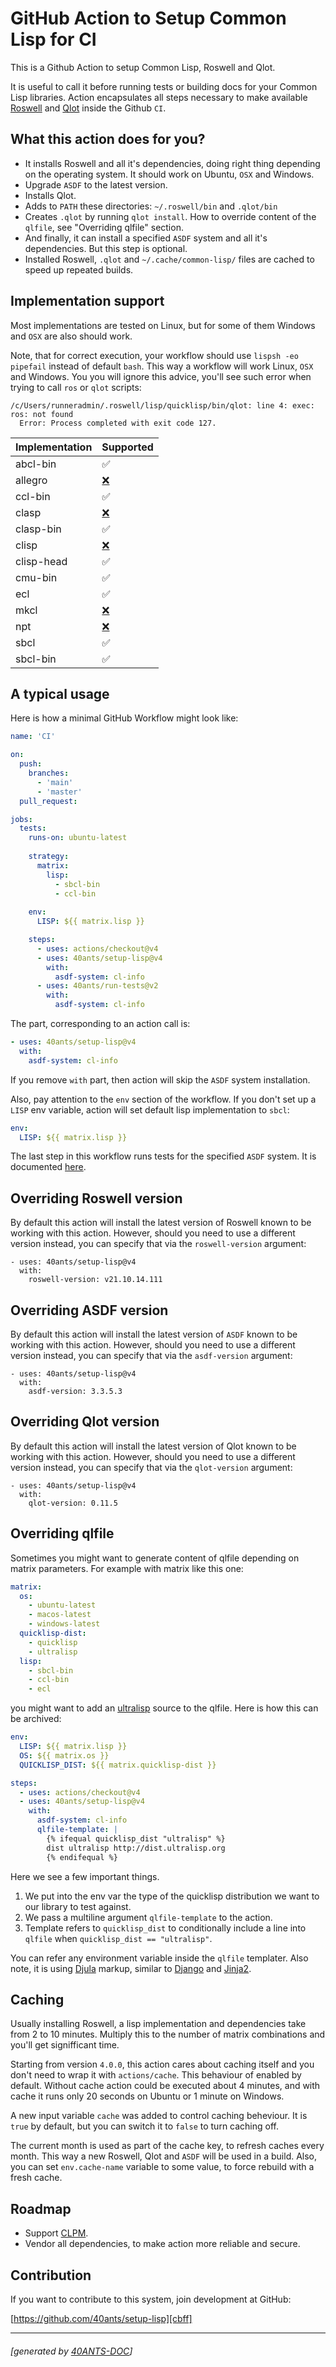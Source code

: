 <a id="x-28PROJECT-DOCS-3A-40README-2040ANTS-DOC-2FLOCATIVES-3ASECTION-29"></a>

# GitHub Action to Setup Common Lisp for CI

This is a Github Action to setup Common Lisp, Roswell and Qlot.

It is useful to call it before running tests or building docs
for your Common Lisp libraries. Action encapsulates all steps
necessary to make available [Roswell][795a]
and [Qlot][e3ea] inside the Github `CI`.

<a id="x-28PROJECT-DOCS-3A-3A-40FEATURES-2040ANTS-DOC-2FLOCATIVES-3ASECTION-29"></a>

## What this action does for you?

* It installs Roswell and all it's dependencies, doing right thing depending on
  the operating system. It should work on Ubuntu, `OSX` and Windows.
* Upgrade `ASDF` to the latest version.
* Installs Qlot.
* Adds to `PATH` these directories: `~/.roswell/bin` and `.qlot/bin`
* Creates `.qlot` by running `qlot install`. How to override content of the
  `qlfile`, see "Overriding qlfile" section.
* And finally, it can install a specified `ASDF` system and all it's dependencies.
  But this step is optional.
* Installed Roswell, `.qlot` and `~/.cache/common-lisp/` files are cached to speed up
  repeated builds.

<a id="x-28PROJECT-DOCS-3A-3A-40IMPLEMENTATION-SUPPORT-2040ANTS-DOC-2FLOCATIVES-3ASECTION-29"></a>

## Implementation support

Most implementations are tested on Linux, but for some of them Windows and `OSX` are also should work.

Note, that for correct execution, your workflow should use `lispsh -eo pipefail` instead of default `bash`.
This way a workflow will work Linux, `OSX` and Windows. You you will ignore this advice, you'll see such error
when trying to call `ros` or `qlot` scripts:

```
/c/Users/runneradmin/.roswell/lisp/quicklisp/bin/qlot: line 4: exec: ros: not found
  Error: Process completed with exit code 127.
```
| **Implementation** | **Supported** |
| --- | --- |
| abcl-bin | ✅ |
| allegro | [❌][d984] |
| ccl-bin | ✅ |
| clasp | [❌][ecc6] |
| clasp-bin | ✅ |
| clisp | [❌][78c5] |
| clisp-head | ✅ |
| cmu-bin | ✅ |
| ecl | ✅ |
| mkcl | [❌][2801] |
| npt | [❌][7189] |
| sbcl | ✅ |
| sbcl-bin | ✅ |

<a id="x-28PROJECT-DOCS-3A-3A-40TYPICAL-USAGE-2040ANTS-DOC-2FLOCATIVES-3ASECTION-29"></a>

## A typical usage

Here is how a minimal GitHub Workflow might look like:

```yaml
name: 'CI'

on:
  push:
    branches:
      - 'main'
      - 'master'
  pull_request:

jobs:
  tests:
    runs-on: ubuntu-latest
    
    strategy:
      matrix:
        lisp:
          - sbcl-bin
          - ccl-bin
          
    env:
      LISP: ${{ matrix.lisp }}

    steps:
      - uses: actions/checkout@v4
      - uses: 40ants/setup-lisp@v4
        with:
          asdf-system: cl-info
      - uses: 40ants/run-tests@v2
        with:
          asdf-system: cl-info
```
The part, corresponding to an action call is:

```yaml
- uses: 40ants/setup-lisp@v4
  with:
    asdf-system: cl-info
```
If you remove `with` part, then action will skip the `ASDF` system
installation.

Also, pay attention to the `env` section of the workflow. If you don't
set up a `LISP` env variable, action will set default lisp implementation
to `sbcl`:

```yaml
env:
  LISP: ${{ matrix.lisp }}
```
The last step in this workflow runs tests for the specified `ASDF`
system. It is documented [here][8469].

<a id="x-28PROJECT-DOCS-3A-3A-40ROSWELL-VERSION-2040ANTS-DOC-2FLOCATIVES-3ASECTION-29"></a>

## Overriding Roswell version

By default this action will install the latest version of Roswell known to be
working with this action. However, should you need to use a different version
instead, you can specify that via the `roswell-version` argument:

```
- uses: 40ants/setup-lisp@v4
  with:
    roswell-version: v21.10.14.111
```
<a id="x-28PROJECT-DOCS-3A-3A-40ASDF-VERSION-2040ANTS-DOC-2FLOCATIVES-3ASECTION-29"></a>

## Overriding ASDF version

By default this action will install the latest version of `ASDF` known to be
working with this action.  However, should you need to use a different version
instead, you can specify that via the `asdf-version` argument:

```
- uses: 40ants/setup-lisp@v4
  with:
    asdf-version: 3.3.5.3
```
<a id="x-28PROJECT-DOCS-3A-3A-40QLOT-VERSION-2040ANTS-DOC-2FLOCATIVES-3ASECTION-29"></a>

## Overriding Qlot version

By default this action will install the latest version of Qlot known to be
working with this action.  However, should you need to use a different version
instead, you can specify that via the `qlot-version` argument:

```
- uses: 40ants/setup-lisp@v4
  with:
    qlot-version: 0.11.5
```
<a id="x-28PROJECT-DOCS-3A-3A-40QL-FILE-2040ANTS-DOC-2FLOCATIVES-3ASECTION-29"></a>

## Overriding qlfile

Sometimes you might want to generate content of qlfile
depending on matrix parameters. For example with matrix like this one:

```yaml
matrix:
  os:
    - ubuntu-latest
    - macos-latest
    - windows-latest
  quicklisp-dist:
    - quicklisp
    - ultralisp
  lisp:
    - sbcl-bin
    - ccl-bin
    - ecl
```
you might want to add an [ultralisp][2a0d] source
to the qlfile. Here is how this can be archived:

```yaml
env:
  LISP: ${{ matrix.lisp }}
  OS: ${{ matrix.os }}
  QUICKLISP_DIST: ${{ matrix.quicklisp-dist }}

steps:
  - uses: actions/checkout@v4
  - uses: 40ants/setup-lisp@v4
    with:
      asdf-system: cl-info
      qlfile-template: |
        {% ifequal quicklisp_dist "ultralisp" %}
        dist ultralisp http://dist.ultralisp.org
        {% endifequal %}
```
Here we see a few important things.

1. We put into the env var the type of the quicklisp distribution we want to
   our library to test against.
2. We pass a multiline argument `qlfile-template` to the action.
3. Template refers to `quicklisp_dist` to conditionally include a line
   into `qlfile` when `quicklisp_dist == "ultralisp"`.

You can refer any environment variable inside the `qlfile` templater.
Also note, it is using [Djula][3dbd]
markup, similar to [Django][04b3]
and [Jinja2][dd23].

<a id="x-28PROJECT-DOCS-3A-3A-40CACHING-2040ANTS-DOC-2FLOCATIVES-3ASECTION-29"></a>

## Caching

Usually installing Roswell, a lisp implementation and dependencies
take from 2 to 10 minutes. Multiply this to the number of
matrix combinations and you'll get signifficant time.

Starting from version `4.0.0`, this action cares about caching itself
and you don't need to wrap it with `actions/cache`. This behaviour
of enabled by default. Without cache action could be executed about
4 minutes, and with cache it runs only 20 seconds on Ubuntu or 1 minute on Windows.

A new input variable `cache` was added to control caching beheviour.
It is `true` by default, but you can switch it to `false` to turn caching off.

The current month is used as part of the cache key, to refresh caches every month.
This way a new Roswell, Qlot and `ASDF` will be used in a build. Also, you can set
`env.cache-name` variable to some value, to force rebuild with a fresh cache.

<a id="x-28PROJECT-DOCS-3A-3A-40ROADMAP-2040ANTS-DOC-2FLOCATIVES-3ASECTION-29"></a>

## Roadmap

* Support [CLPM][2c45].
* Vendor all dependencies, to make action more reliable and secure.

<a id="x-28PROJECT-DOCS-3A-3A-40CONTRIBUTION-2040ANTS-DOC-2FLOCATIVES-3ASECTION-29"></a>

## Contribution

If you want to contribute to this system, join development at GitHub:

[https://github.com/40ants/setup-lisp][cbff]


[8469]: https://40ants.com/run-tests
[04b3]: https://docs.djangoproject.com/en/3.1/topics/templates/
[cbff]: https://github.com/40ants/setup-lisp
[78c5]: https://github.com/40ants/setup-lisp/issues/15
[ecc6]: https://github.com/40ants/setup-lisp/issues/16
[2801]: https://github.com/40ants/setup-lisp/issues/17
[7189]: https://github.com/40ants/setup-lisp/issues/18
[d984]: https://github.com/40ants/setup-lisp/issues/22
[e3ea]: https://github.com/fukamachi/qlot
[3dbd]: https://github.com/mmontone/djula
[795a]: https://github.com/roswell/roswell
[2c45]: https://gitlab.common-lisp.net/clpm/clpm
[dd23]: https://jinja.palletsprojects.com/
[2a0d]: https://ultralisp.org

* * *
###### [generated by [40ANTS-DOC](https://40ants.com/doc/)]
